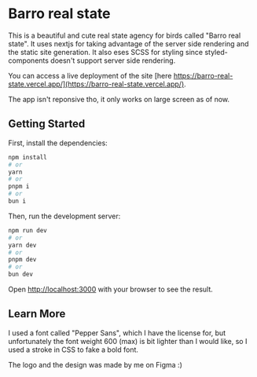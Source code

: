 # Barro real state

This is a beautiful and cute real state agency for birds called "Barro real state". It uses nextjs for taking advantage of the server side rendering and the static site generation. It also eses SCSS for styling since styled-components doesn't support server side rendering.

You can access a live deployment of the site [here https://barro-real-state.vercel.app/](https://barro-real-state.vercel.app/).

The app isn't reponsive tho, it only works on large screen as of now.

## Getting Started

First, install the dependencies:

```bash
npm install
# or
yarn
# or
pnpm i
# or
bun i
```

Then, run the development server:

```bash
npm run dev
# or
yarn dev
# or
pnpm dev
# or
bun dev
```

Open [http://localhost:3000](http://localhost:3000) with your browser to see the result.

## Learn More

I used a font called "Pepper Sans", which I have the license for, but unfortunately the font weight 600 (max) is bit lighter than I would like, so I used a stroke in CSS to fake a bold font.

The logo and the design was made by me on Figma :)
